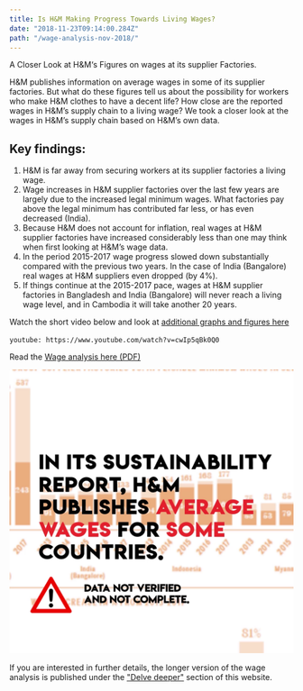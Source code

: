 ```yaml
---
title: Is H&M Making Progress Towards Living Wages?
date: "2018-11-23T09:14:00.284Z"
path: "/wage-analysis-nov-2018/"
---
```


A Closer Look at H&M‘s Figures on wages at its supplier Factories.

H&M publishes information on average wages in some of its supplier factories. But what do these figures tell us about the possibility for workers who make H&M clothes to have a decent life? How close are the reported wages in H&M’s supply chain to a living wage? We took a closer look at the wages in H&M’s supply chain based on H&M’s own data.

<!-- end -->

## Key findings:

1. H&M is far away from securing workers at its supplier factories a living wage.
2. Wage increases in H&M supplier factories over the last few years are largely due to the increased legal minimum wages. What factories pay above the legal minimum has contributed far less, or has even decreased (India).
3. Because H&M does not account for inflation, real wages at H&M supplier factories have increased considerably less than one may think when first looking at H&M’s wage data.
4. In the period 2015-2017 wage progress slowed down substantially compared with the previous two years. In the case of India (Bangalore) real wages at H&M suppliers even dropped (by 4%).
5. If things continue at the 2015-2017 pace, wages at H&M supplier factories in Bangladesh and India (Bangalore) will never reach a living wage level, and in Cambodia it will take another 20 years.

Watch the short video below and look at [additional graphs and figures here]((../assets/images/wage-analysis-short-nov-2018.pdf))

`youtube: https://www.youtube.com/watch?v=cwIp5qBk0Q0`

Read the [Wage analysis here (PDF)](../assets/images/wage-analysis-short-nov-2018.pdf)

[![Wage Analysis](hmwage-shot.png)](../assets/images/wage-analysis--short-nov-2018.pdf)

If you are interested in further details, the longer version of the wage analysis is published under the ["Delve deeper"](https://turnaroundhm.org/dossier/) section of this website.

